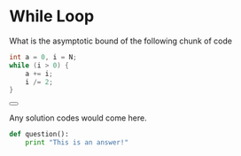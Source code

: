 # While Loop

What is the asymptotic bound of the following chunk of code
```C++
int a = 0, i = N;
while (i > 0) {
    a += i;
    i /= 2;
}
```

<button class="section" target="solution" show="Show solution" hide="Hide solution"></button>

<!--sec data-title="Solution" data-id="solution" data-show=false ces-->
Any solution codes would come here.
```Python
def question():
    print "This is an answer!"
```
<!--endsec-->